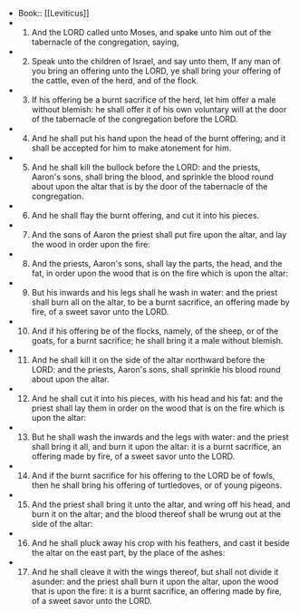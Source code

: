 - Book:: [[Leviticus]]
- 1. And the LORD called unto Moses, and spake unto him out of the tabernacle of the congregation, saying,
- 2. Speak unto the children of Israel, and say unto them, If any man of you bring an offering unto the LORD, ye shall bring your offering of the cattle, even of the herd, and of the flock.
- 3. If his offering be a burnt sacrifice of the herd, let him offer a male without blemish: he shall offer it of his own voluntary will at the door of the tabernacle of the congregation before the LORD.
- 4. And he shall put his hand upon the head of the burnt offering; and it shall be accepted for him to make atonement for him.
- 5. And he shall kill the bullock before the LORD: and the priests, Aaron's sons, shall bring the blood, and sprinkle the blood round about upon the altar that is by the door of the tabernacle of the congregation.
- 6. And he shall flay the burnt offering, and cut it into his pieces.
- 7. And the sons of Aaron the priest shall put fire upon the altar, and lay the wood in order upon the fire:
- 8. And the priests, Aaron's sons, shall lay the parts, the head, and the fat, in order upon the wood that is on the fire which is upon the altar:
- 9. But his inwards and his legs shall he wash in water: and the priest shall burn all on the altar, to be a burnt sacrifice, an offering made by fire, of a sweet savor unto the LORD.
- 10. And if his offering be of the flocks, namely, of the sheep, or of the goats, for a burnt sacrifice; he shall bring it a male without blemish.
- 11. And he shall kill it on the side of the altar northward before the LORD: and the priests, Aaron's sons, shall sprinkle his blood round about upon the altar.
- 12. And he shall cut it into his pieces, with his head and his fat: and the priest shall lay them in order on the wood that is on the fire which is upon the altar:
- 13. But he shall wash the inwards and the legs with water: and the priest shall bring it all, and burn it upon the altar: it is a burnt sacrifice, an offering made by fire, of a sweet savor unto the LORD.
- 14. And if the burnt sacrifice for his offering to the LORD be of fowls, then he shall bring his offering of turtledoves, or of young pigeons.
- 15. And the priest shall bring it unto the altar, and wring off his head, and burn it on the altar; and the blood thereof shall be wrung out at the side of the altar:
- 16. And he shall pluck away his crop with his feathers, and cast it beside the altar on the east part, by the place of the ashes:
- 17. And he shall cleave it with the wings thereof, but shall not divide it asunder: and the priest shall burn it upon the altar, upon the wood that is upon the fire: it is a burnt sacrifice, an offering made by fire, of a sweet savor unto the LORD.
